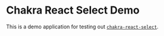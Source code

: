 # Chakra React Select Demo

This is a demo application for testing out
[`chakra-react-select`](../README.md).

